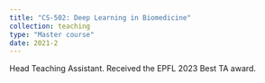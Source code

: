 ```yaml
---
title: "CS-502: Deep Learning in Biomedicine"
collection: teaching
type: "Master course"
date: 2021-2
---
```


Head Teaching Assistant. Received the EPFL 2023 Best TA award.
